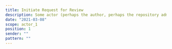 ```yaml
---
title: Initiate Request for Review
description: Some actor (perhaps the author, perhaps the repository administrator) initiates a request for a review of a resource in the repository)
date: "2021-03-08"
scope: actor_1
position: 1
sender: ""
pattern: ""
---
```


